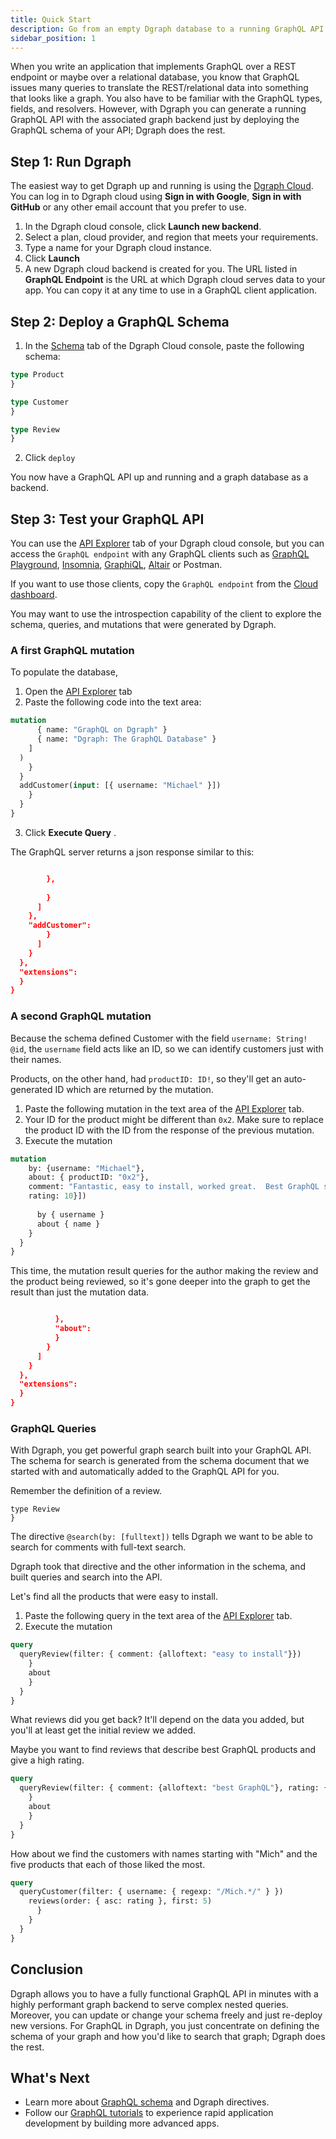 ```yaml
---
title: Quick Start
description: Go from an empty Dgraph database to a running GraphQL API in just one step; just define the schema of your graph and how you’d like to search it; Dgraph does the rest.
sidebar_position: 1
---
```


When you write an application that implements GraphQL over a REST endpoint or maybe over a relational database, you know that GraphQL issues many queries to translate the REST/relational data into something that looks like a graph. You also have to be familiar with the GraphQL types, fields, and resolvers. 
However, with Dgraph you can generate a running GraphQL API with the associated graph backend just by deploying the GraphQL schema of your API; Dgraph does the rest.

## Step 1: Run Dgraph

The easiest way to get Dgraph up and running is using the [Dgraph Cloud](https://cloud.dgraph.io).  
You can log in to Dgraph cloud using **Sign in with Google**, **Sign in with GitHub** or any other email account that you prefer to use.

1. In the Dgraph cloud console, click **Launch new backend**.
1. Select a plan, cloud provider, and region that meets your requirements.
1. Type a name for your Dgraph cloud instance.
1. Click **Launch** 
1. A new Dgraph cloud backend is created for you.
   The URL listed in **GraphQL Endpoint** is the URL at which Dgraph cloud serves data to your app. You can copy it at any time to use in a GraphQL client application. 

## Step 2: Deploy a GraphQL Schema

1. In the [Schema](https://cloud.dgraph.io/_/schema) tab of the Dgraph Cloud console, paste the following schema:


  ```graphql
  type Product 
  }

  type Customer 
  }

  type Review 
  }
  ```

2. Click `deploy`

You now have a GraphQL API up and running and a graph database as a backend.


## Step 3: Test your GraphQL API

You can use the [API Explorer](https://cloud.dgraph.io/_/explorer) tab of your Dgraph cloud console, but you can access the `GraphQL endpoint` with any GraphQL clients such as [GraphQL Playground](https://github.com/prisma-labs/graphql-playground), [Insomnia](https://insomnia.rest/),  [GraphiQL](https://github.com/graphql/graphiql), [Altair](https://github.com/imolorhe/altair) or Postman.

If you want to use those clients, copy the `GraphQL endpoint` from the [Cloud dashboard](https://cloud.dgraph.io/_/dashboard).

You may want to use the introspection capability of the client to explore the schema, queries, and mutations that were generated by Dgraph.

### A first GraphQL mutation
To populate the database,
1. Open the [API Explorer](https://cloud.dgraph.io/_/explorer) tab
2. Paste the following code into the text area:
  ```graphql
  mutation 
        { name: "GraphQL on Dgraph" }
        { name: "Dgraph: The GraphQL Database" }
      ]
    ) 
      }
    }
    addCustomer(input: [{ username: "Michael" }]) 
      }
    }
  }
  ```
3. Click **Execute Query** .

The GraphQL server returns a json response similar to this:

```json

        },
        
        }
      ]
    },
    "addCustomer": 
        }
      ]
    }
  },
  "extensions": 
  }
}
```


### A second GraphQL mutation
Because the schema defined Customer with the field `username: String! @id`, the `username` field acts like an ID, so we can identify customers just with their names.  

Products, on the other hand, had `productID: ID!`, so they'll get an auto-generated ID which are returned by the mutation.


1. Paste the following mutation in the text area of the [API Explorer](https://cloud.dgraph.io/_/explorer) tab.
2. Your ID for the product might be different than `0x2`.  Make sure to replace the product ID with the ID from the response of the previous mutation.
3. Execute the mutation


```graphql
mutation 
    by: {username: "Michael"},
    about: { productID: "0x2"},
    comment: "Fantastic, easy to install, worked great.  Best GraphQL server available",
    rating: 10}])
  
      by { username }
      about { name }
    }
  }
}
```

This time, the mutation result queries for the author making the review and the product being reviewed, so it's gone deeper into the graph to get the result than just the mutation data.

```json

          },
          "about": 
          }
        }
      ]
    }
  },
  "extensions": 
  }
}
```



### GraphQL Queries

With Dgraph, you get powerful graph search built into your GraphQL API.  The schema for search is generated from the schema document that we started with and automatically added to the GraphQL API for you.  

Remember the definition of a review.

```
type Review 
}
```

The directive `@search(by: [fulltext])` tells Dgraph we want to be able to search for comments with full-text search.

Dgraph took that directive and the other information in the schema, and built queries and search into the API.

Let's find all the products that were easy to install.
1. Paste the following query in the text area of the [API Explorer](https://cloud.dgraph.io/_/explorer) tab.
1. Execute the mutation


```graphql
query 
  queryReview(filter: { comment: {alloftext: "easy to install"}}) 
    }
    about 
    }
  }
}
```

What reviews did you get back?  It'll depend on the data you added, but you'll at least get the initial review we added.  

Maybe you want to find reviews that describe best GraphQL products and give a high rating.

```graphql
query 
  queryReview(filter: { comment: {alloftext: "best GraphQL"}, rating: { ge: 10 }}) 
    }
    about 
    }
  }
}
```

How about we find the customers with names starting with "Mich" and the five products that each of those liked the most.

```graphql
query 
  queryCustomer(filter: { username: { regexp: "/Mich.*/" } }) 
    reviews(order: { asc: rating }, first: 5) 
      }
    }
  }
}
```
## Conclusion

Dgraph allows you to have a fully functional GraphQL API in minutes with a highly performant graph backend to serve complex nested queries. Moreover, you can update or change your schema freely and just re-deploy new versions. For GraphQL in Dgraph, you just concentrate on defining the schema of your graph and how you'd like to search that graph; Dgraph does the rest.  


## What's Next
- Learn more about [GraphQL schema](/docs/graphql/schema) and Dgraph directives.
- Follow our [GraphQL tutorials](https://dgraph.io/learn/) to experience rapid application development by building more advanced apps.
